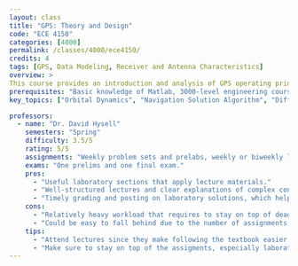 ```yaml
---
layout: class
title: "GPS: Theory and Design"
code: "ECE 4150"
categories: [4000]
permalink: /classes/4000/ece4150/
credits: 4
tags: [GPS, Data Modeling, Receiver and Antenna Characteristics]
overview: >
This course provides an introduction and analysis of GPS operating principles. Its topics include GPS satellite orbital dynamics, navigation data modeling, position/navigation/timing solution algorithm, receiver and antenna characteristics, analysis of error and accuracy, and differential GPS. The course consists of lectures and labs, with an asynchornous lab sections. Assignments include both analytical problems and Matlab prelaboratory exercises.
prerequisites: "Basic knowledge of Matlab, 3000-level engineering course with advanced math content (e.g., ECE 3030 or MAE 3260)"
key_topics: ["Orbital Dynamics", "Navigation Solution Algorithm", "Differential GPS"]

professors:
  - name: "Dr. David Hysell"
    semesters: "Spring"
    difficulty: 3.5/5
    rating: 5/5
    assignments: "Weekly problem sets and prelabs, weekly or biweekly lab reports"
    exams: "One prelims and one final exam."
    pros:
      - "Useful laboratory sections that apply lecture materials."
      - "Well-structured lectures and clear explanations of complex concepts that follow the textbook."
      - "Timely grading and posting on laboratory solutions, which helps with the following labs."
    cons:
      - "Relatively heavy workload that requires to stay on top of deadlines."
      - "Could be easy to fall behind due to the number of assignments."
    tips:
      - "Attend lectures since they make following the textbook easier."
      - "Make sure to stay on top of the assigments, especially laboratory preparation."
---
```

